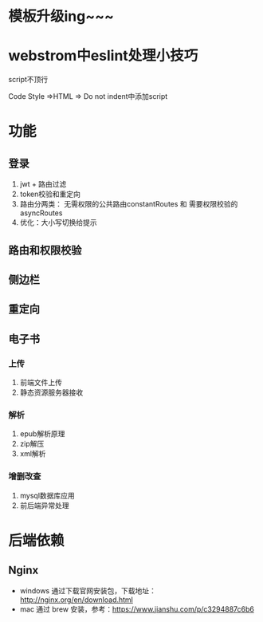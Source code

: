 # 模板升级ing~~~ 

# webstrom中eslint处理小技巧   

script不顶行

Code Style =>HTML => Do not indent中添加script

# 功能        

## 登录       

1. jwt + 路由过滤
2. token校验和重定向
3. 路由分两类： 无需权限的公共路由constantRoutes  和   需要权限校验的asyncRoutes
4. 优化：大小写切换给提示

## 路由和权限校验

## 侧边栏   

## 重定向 

  

## 电子书

### 上传

1. 前端文件上传
2. 静态资源服务器接收

### 解析

1. epub解析原理
2. zip解压
3. xml解析

### 增删改查

1. mysql数据库应用
2. 前后端异常处理 

 # 后端依赖

## Nginx  

- windows 通过下载官网安装包，下载地址：http://nginx.org/en/download.html
- mac 通过 brew 安装，参考：https://www.jianshu.com/p/c3294887c6b6

